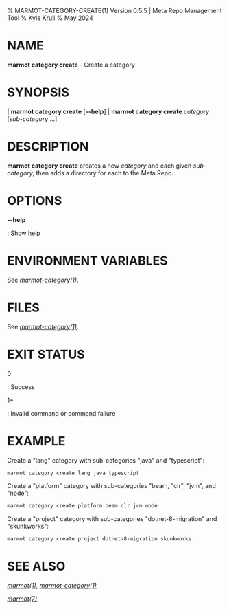 % MARMOT-CATEGORY-CREATE(1) Version 0.5.5 | Meta Repo Management Tool
% Kyle Krull
% May 2024

# NAME

**marmot category create** - Create a category

# SYNOPSIS

| **marmot category create** [**\-\-help**]
| **marmot category create** *category* [*sub-category* ...]

# DESCRIPTION

**marmot category create** creates a new *category* and each given *sub-category*, then adds a
directory for each to the Meta Repo.

# OPTIONS

**-\-help**

: Show help

# ENVIRONMENT VARIABLES

See [*marmot-category(1)*](./marmot-category.1.md).

# FILES

See [*marmot-category(1)*](./marmot-category.1.md).

# EXIT STATUS

0

: Success

1+

: Invalid command or command failure

# EXAMPLE

Create a "lang" category with sub-categories "java" and "typescript":

```sh
marmot category create lang java typescript
```

Create a "platform" category with sub-categories "beam, "clr", "jvm", and "node":

```sh
marmot category create platform beam clr jvm node
```

Create a "project" category with sub-categories "dotnet-8-migration" and "skunkworks":

```sh
marmot category create project dotnet-8-migration skunkworks
```

# SEE ALSO

[*marmot(1)*](./marmot.1.md), [*marmot-category(1)*](./marmot-category.1.md)

[*marmot(7)*](./marmot.7.md)
